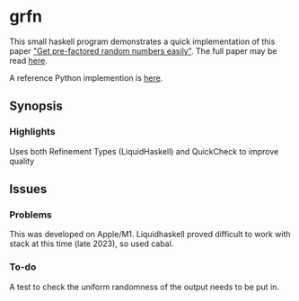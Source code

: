 # grfn

This small haskell program demonstrates a quick implementation of this paper ["Get pre-factored random numbers easily"](https://twitter.com/michael_nielsen/status/1724854680990486780?s=20). The full paper may be read [here](https://link.springer.com/content/pdf/10.1007/s00145-003-0051-5.pdf).

A reference Python implemention is [here](https://www.johndcook.com/blog/2023/11/17/factored-random-numbers/).

Synopsis
---------

### Highlights
Uses both Refinement Types (LiquidHaskell) and QuickCheck to improve quality

Issues
---------

### Problems
This was developed on Apple/M1. Liquidhaskell proved difficult to work with stack at this time (late 2023), so used cabal. 
### To-do
A test to check the uniform randomness of the output needs to be put in. 



